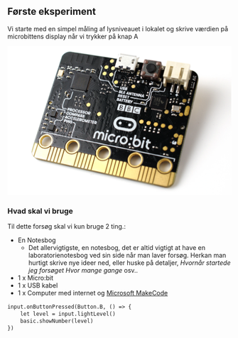 ## Første eksperiment
Vi starte med en simpel måling af lysniveauet i lokalet og skrive værdien på microbittens display når vi trykker på knap A

![microbit](https://github.com/hanshenrikjeppesen/Microbit_light_level/blob/master/IMAGE/microbit.jpg)

### Hvad skal vi bruge
Til dette forsøg skal vi kun bruge 2 ting.:
* En Notesbog
    * Det allervigtigste, en notesbog, det er altid vigtigt at have en laboratorienotesbog ved sin side når man laver forsøg. Herkan man hurtigt skrive nye ideer ned, eller huske på detaljer, *Hvornår startede jeg forsøget* *Hvor mange gange* osv..
* 1 x Micro:bit
* 1 x USB kabel
* 1 x Computer med internet og [Microsoft MakeCode](https://pxt.microbit.org/)

```blocks
input.onButtonPressed(Button.B, () => {
    let level = input.lightLevel()
    basic.showNumber(level)
})
```
